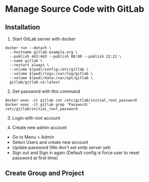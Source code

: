# Manage Source Code with GitLab
## Installation
1. Start GitLab server with docker
```
docker run --detach \
  --hostname gitlab.example.org \
  --publish 443:443 --publish 80:80 --publish 22:22 \
  --name gitlab \
  --restart always \
  --volume $(pwd)/config:/etc/gitlab \
  --volume $(pwd)/logs:/var/log/gitlab \
  --volume $(pwd)/data:/var/opt/gitlab \
  gitlab/gitlab-ce:latest
```

2. Get password with this command
```
docker exec -it gitlab cat /etc/gitlab/initial_root_password
docker exec -it gitlab grep 'Password:' /etc/gitlab/initial_root_password
```

3. Login with root account

4. Create new admin account
* Go to Menu > Admin
* Select Users and create new account
* Update password (We don't set smtp server yet)
* Sign out and Sign in again (Default config is force user to reset password at first time)

## Create Group and Project
